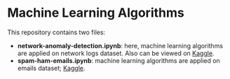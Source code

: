 # Machine Learning Algorithms
This repository contains two files:

- **network-anomaly-detection.ipynb**: here, machine learning algorithms are applied on network logs dataset. Also can be viewed on [Kaggle](https://www.kaggle.com/code/kapusharinka/network-anomaly-detection).
- **spam-ham-emails.ipynb**: machine learning algorithms are applied on emails dataset; [Kaggle](https://www.kaggle.com/code/kapusharinka/spam-detection).
